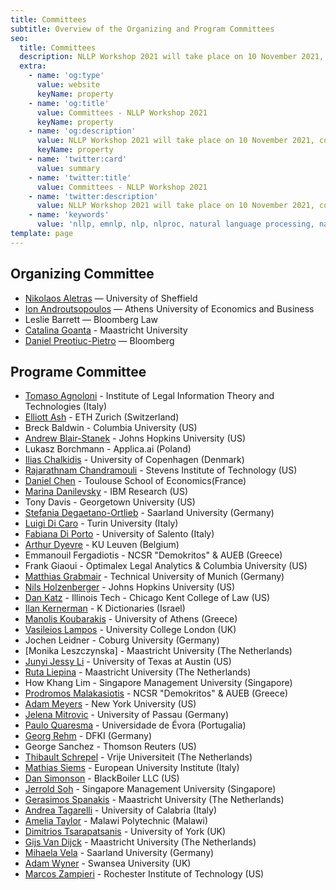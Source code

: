 ```yaml
---
title: Committees
subtitle: Overview of the Organizing and Program Committees
seo:
  title: Committees
  description: NLLP Workshop 2021 will take place on 10 November 2021, co-located with EMNLP 2021. The program committee, the speakers and the official program will be updated soon.
  extra:
    - name: 'og:type'
      value: website
      keyName: property
    - name: 'og:title'
      value: Committees - NLLP Workshop 2021
      keyName: property
    - name: 'og:description'
      value: NLLP Workshop 2021 will take place on 10 November 2021, co-located with EMNLP 2021. The program committee, the speakers and the official program will be updated soon.
      keyName: property
    - name: 'twitter:card'
      value: summary
    - name: 'twitter:title'
      value: Committees - NLLP Workshop 2021
    - name: 'twitter:description'
      value: NLLP Workshop 2021 will take place on 10 November 2021, co-located with EMNLP 2021. The program committee, the speakers and the official program will be updated soon.
    - name: 'keywords'
      value: 'nllp, emnlp, nlp, nlproc, natural language processing, natural legal language processing, legal text, legal domain language'
template: page
---
```


## Organizing Committee 

- [Nikolaos Aletras](http://nikosaletras.com) ― University of Sheffield
- [Ion Androutsopoulos](http://www2.aueb.gr/users/ion/) ―  Athens University of Economics and Business
- Leslie Barrett ― Bloomberg Law
- [Catalina Goanta](https://www.maastrichtuniversity.nl/catalina.goanta) - Maastricht University
- [Daniel Preotiuc-Pietro](http://www.preotiuc.ro) ― Bloomberg

## Programe Committee

- [Tomaso Agnoloni](http://www.ittig.cnr.it/en/persone/ricerca/tommaso-agnoloni/) - Institute of Legal Information Theory and Technologies (Italy)
- [Elliott Ash](https://elliottash.com/) - ETH Zurich (Switzerland)
- Breck Baldwin - Columbia University (US)
- [Andrew Blair-Stanek](https://www.law.umaryland.edu/Directory/profile.asp?id=893) - Johns Hopkins University (US)
- Lukasz Borchmann - Applica.ai (Poland)
- [Ilias Chalkidis](https://iliaschalkidis.github.io/) - University of Copenhagen (Denmark)
- [Rajarathnam Chandramouli](http://www.mouli.me/) - Stevens Institute of Technology (US)
- [Daniel Chen](http://users.nber.org/~dlchen/) - Toulouse School of Economics(France)
- [Marina Danilevsky](http://marinadanilevsky.com/) - IBM Research (US)
- Tony Davis - Georgetown University (US)
- [Stefania Degaetano-Ortlieb](https://stefaniadegaetano.com/) - Saarland University (Germany)
- [Luigi Di Caro](https://luigidicaro.me/) - Turin University (Italy)
- [Fabiana Di Porto](http://www.lawandtechnology.it/) - University of Salento (Italy)
- [Arthur Dyevre](https://www.law.kuleuven.be/pub/en/staff/00090833) - KU Leuven (Belgium)
- Emmanouil Fergadiotis - NCSR "Demokritos" & AUEB (Greece)
- Frank Giaoui - Optimalex Legal Analytics & Columbia University (US)
- [Matthias Grabmair](https://www.andrew.cmu.edu/user/mgrabmai/) - Technical University of Munich (Germany)
- [Nils Holzenberger](https://www.cs.jhu.edu/~nholzen1/) - Johns Hopkins University (US)
- [Dan Katz](https://www.danielmartinkatz.com/) - Illinois Tech - Chicago Kent College of Law (US)
- [Ilan Kernerman](http://www.elexicography.eu/portfolio-item/kernerman/) - K Dictionaries (Israel)
- [Manolis Koubarakis](http://cgi.di.uoa.gr/~koubarak/) - University of Athens (Greece)
- [Vasileios Lampos](https://www.lampos.net/) - University College London (UK)
- Jochen Leidner - Coburg University (Germany)
- [Monika Leszczynska] - Maastricht University (The Netherlands)
- [Junyi Jessy Li](https://liberalarts.utexas.edu/linguistics/faculty/jl67946) - University of Texas at Austin (US)
- [Ruta Liepina](https://www.maastrichtuniversity.nl/p70067150) - Maastricht University (The Netherlands)
- How Khang Lim - Singapore Management University (Singapore)
- [Prodromos Malakasiotis](http://pages.cs.aueb.gr/~rulller/) - NCSR "Demokritos" & AUEB (Greece)
- [Adam Meyers](https://nlp.cs.nyu.edu/people/meyers.html) - New York University (US)
- [Jelena Mitrovic](http://jelena.mitrovic.rs/) - University of Passau (Germany)
- [Paulo Quaresma](http://www.di.uevora.pt/~pq/) - Universidade de Évora (Portugalia)
- [Georg Rehm](http://georg-re.hm/) - DFKI (Germany)
- George Sanchez - Thomson Reuters (US)
- [Thibault Schrepel](https://thibaultschrepel.com/en/)	- Vrije Universiteit (The Netherlands)
- [Mathias Siems](https://www.eui.eu/people?id=mathias-siems) - European University Institute (Italy)
- [Dan Simonson](http://thedansimonson.com/) - BlackBoiler LLC (US)
- [Jerrold Soh](https://www.linkedin.com/in/jerroldsoh/?originalSubdomain=sg) - Singapore Management University (Singapore)
- [Gerasimos Spanakis](https://dke.maastrichtuniversity.nl/jerry.spanakis/welcome-to-my-personal-website/contact-2/) - Maastricht University (The Netherlands)
- [Andrea Tagarelli](http://people.dimes.unical.it/andreatagarelli/) - University of Calabria (Italy)
- [Amelia Taylor](http://cit.poly.ac.mw/people/staff/Amelia_Viorela_Taylor) - Malawi Polytechnic (Malawi)
- [Dimitrios Tsarapatsanis](https://www.sheffield.ac.uk/law/staff/dtsarapatsanis) - University of York (UK)
- [Gijs Van Dijck](https://www.maastrichtuniversity.nl/gijs.vandijck) - Maastricht University (The Netherlands)
- [Mihaela Vela](https://www.uni-saarland.de/fachrichtung/lst/staff/dr-mihaela-vela.html) - Saarland University (Germany)
- [Adam Wyner](http://www.swansea.ac.uk/staff/law/adamwyner/) - Swansea University (UK)
- [Marcos Zampieri](https://mzampieri.com/) - Rochester Institute of Technology (US) 
